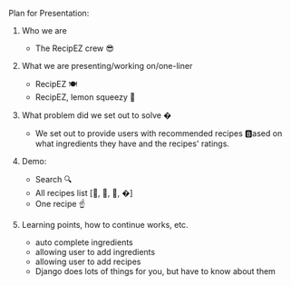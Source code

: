 Plan for Presentation:

1. Who we are
    - The RecipEZ crew 😎

2. What we are presenting/working on/one-liner
    - RecipEZ 🍽
    - RecipEZ, lemon squeezy 🍋

3. What problem did we set out to solve �
    - We set out to provide users with recommended recipes 🅱️ased on what ingredients they have and the recipes' ratings.

4. Demo:
    - Search 🔍
    - All recipes list [🍕, 🍱, 🍜, �]
    - One recipe ☝️

5. Learning points, how to continue works, etc.
    - auto complete ingredients 
    - allowing user to add ingredients
    - allowing user to add recipes
    - Django does lots of things for you, but have to know about them